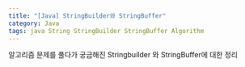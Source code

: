 ```yaml
---
title: "[Java] StringBuilder와 StringBuffer"
category: Java
tags: java String StringBuilder StringBuffer Algorithm
---
```

알고리즘 문제를 풀다가 궁금해진 Stringbuilder 와 StringBuffer에 대한 정리

